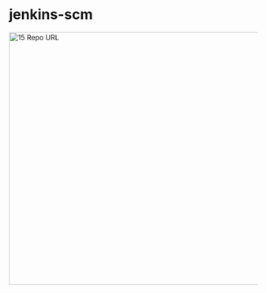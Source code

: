 # jenkins-scm

<img width="1254" height="512" alt="15  Repo URL" src="https://github.com/user-attachments/assets/721934f0-2640-420e-937c-e1cb049a4e62" />

